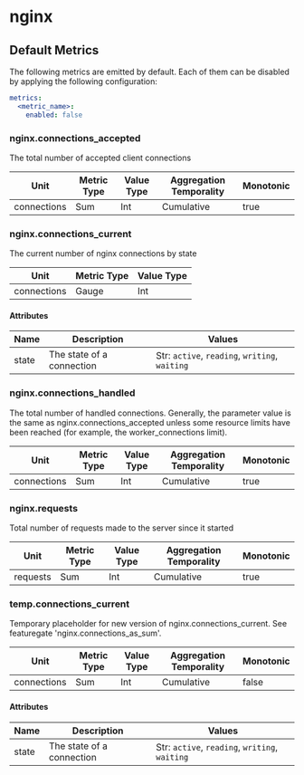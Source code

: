 [comment]: <> (Code generated by mdatagen. DO NOT EDIT.)

# nginx

## Default Metrics

The following metrics are emitted by default. Each of them can be disabled by applying the following configuration:

```yaml
metrics:
  <metric_name>:
    enabled: false
```

### nginx.connections_accepted

The total number of accepted client connections

| Unit | Metric Type | Value Type | Aggregation Temporality | Monotonic |
| ---- | ----------- | ---------- | ----------------------- | --------- |
| connections | Sum | Int | Cumulative | true |

### nginx.connections_current

The current number of nginx connections by state

| Unit | Metric Type | Value Type |
| ---- | ----------- | ---------- |
| connections | Gauge | Int |

#### Attributes

| Name | Description | Values |
| ---- | ----------- | ------ |
| state | The state of a connection | Str: ``active``, ``reading``, ``writing``, ``waiting`` |

### nginx.connections_handled

The total number of handled connections. Generally, the parameter value is the same as nginx.connections_accepted unless some resource limits have been reached (for example, the worker_connections limit).

| Unit | Metric Type | Value Type | Aggregation Temporality | Monotonic |
| ---- | ----------- | ---------- | ----------------------- | --------- |
| connections | Sum | Int | Cumulative | true |

### nginx.requests

Total number of requests made to the server since it started

| Unit | Metric Type | Value Type | Aggregation Temporality | Monotonic |
| ---- | ----------- | ---------- | ----------------------- | --------- |
| requests | Sum | Int | Cumulative | true |

### temp.connections_current

Temporary placeholder for new version of nginx.connections_current. See featuregate 'nginx.connections_as_sum'.

| Unit | Metric Type | Value Type | Aggregation Temporality | Monotonic |
| ---- | ----------- | ---------- | ----------------------- | --------- |
| connections | Sum | Int | Cumulative | false |

#### Attributes

| Name | Description | Values |
| ---- | ----------- | ------ |
| state | The state of a connection | Str: ``active``, ``reading``, ``writing``, ``waiting`` |
